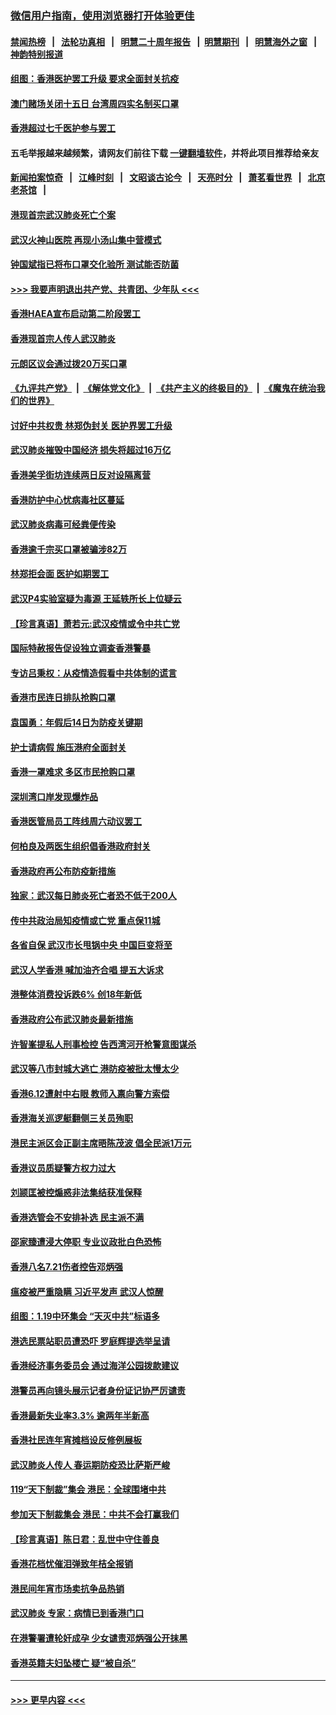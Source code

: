 ### [微信用户指南，使用浏览器打开体验更佳](https://github.com/gfw-breaker/banned-news1/blob/master/indexes/wechat-guide.md?t=0)
#### [禁闻热榜](热点新闻.md?t=0)  &nbsp;&nbsp;|&nbsp;&nbsp; [法轮功真相](https://github.com/gfw-breaker/truth/blob/master/README.md?t=0) &nbsp;&nbsp;|&nbsp;&nbsp; [明慧二十周年报告](https://github.com/gfw-breaker/mh-reports/blob/master/README.md?t=0) &nbsp;&nbsp;|&nbsp;&nbsp;[明慧期刊](https://github.com/gfw-breaker/mh-qikan) &nbsp;&nbsp;|&nbsp;&nbsp; [明慧海外之窗](https://github.com/gfw-breaker/mh-news/blob/master/README.md?t=0) &nbsp;&nbsp;|&nbsp;&nbsp; [神韵特别报道](https://github.com/gfw-breaker/mh-news/blob/master/shenyun.md?t=0)
#### [组图：香港医护罢工升级 要求全面封关抗疫](../pages/nsc415/n11844107.md?t=02060533) 
#### [澳门赌场关闭十五日 台湾周四实名制买口罩](../pages/nsc415/n11845083.md?t=02060533) 
#### [香港超过七千医护参与罢工](../pages/nsc415/n11845051.md?t=02060533) 
#### 五毛举报越来越频繁，请网友们前往下载 [一键翻墙软件](https://github.com/gfw-breaker/ssr-accounts)，并将此项目推荐给亲友
#### [新闻拍案惊奇](https://github.com/gfw-breaker/banned-news1/blob/master/pages/link4.md) &nbsp;&nbsp;|&nbsp;&nbsp; [江峰时刻](https://github.com/gfw-breaker/banned-news1/blob/master/pages/link4.md) &nbsp;&nbsp;|&nbsp;&nbsp; [文昭谈古论今](https://github.com/gfw-breaker/banned-news1/blob/master/pages/link4.md) &nbsp;&nbsp;|&nbsp;&nbsp; [天亮时分](https://github.com/gfw-breaker/banned-news1/blob/master/pages/link4.md) &nbsp;&nbsp;|&nbsp;&nbsp; [萧茗看世界](https://github.com/gfw-breaker/banned-news1/blob/master/pages/link4.md) &nbsp;&nbsp;|&nbsp;&nbsp; [北京老茶馆](https://github.com/gfw-breaker/banned-news1/blob/master/pages/link4.md) &nbsp;&nbsp;|&nbsp;&nbsp; 
#### [港现首宗武汉肺炎死亡个案](../pages/nsc415/n11844998.md?t=02060533) 
#### [武汉火神山医院 再现小汤山集中营模式](../pages/nsc415/n11844763.md?t=02060533) 
#### [钟国斌指已将布口罩交化验所 测试能否防菌](../pages/nsc415/n11842783.md?t=02060533) 
#### [>>> 我要声明退出共产党、共青团、少年队 <<<](https://github.com/begood0513/goodnews/blob/master/quit/letter.md) 
#### [香港HAEA宣布启动第二阶段罢工](../pages/nsc415/n11842723.md?t=02060533) 
#### [香港现首宗人传人武汉肺炎](../pages/nsc415/n11842766.md?t=02060533) 
#### [元朗区议会通过拨20万买口罩](../pages/nsc415/n11842754.md?t=02060533) 
#### [《九评共产党》](https://github.com/begood0513/9ping.md/blob/master/README.md) &nbsp;|&nbsp; [《解体党文化》](../../../../jtdwh.md/blob/master/README.md)  &nbsp;|&nbsp; [《共产主义的终极目的》](../../../../gczydzjmd.md/blob/master/README.md) &nbsp;|&nbsp; [《魔鬼在统治我们的世界》](../../../../mgztzwmdsj.md/blob/master/README.md) 
#### [讨好中共权贵 林郑伪封关 医护界罢工升级](../pages/nsc415/n11842359.md?t=02060533) 
#### [武汉肺炎摧毁中国经济 损失将超过16万亿](../pages/nsc415/n11839723.md?t=02060533) 
#### [香港美孚街坊连续两日反对设隔离营](../pages/nsc415/n11839962.md?t=02060533) 
#### [香港防护中心忧病毒社区蔓延](../pages/nsc415/n11839933.md?t=02060533) 
#### [武汉肺炎病毒可经粪便传染](../pages/nsc415/n11839939.md?t=02060533) 
#### [香港逾千宗买口罩被骗涉82万](../pages/nsc415/n11839914.md?t=02060533) 
#### [林郑拒会面 医护如期罢工](../pages/nsc415/n11839892.md?t=02060533) 
#### [武汉P4实验室疑为毒源 王延轶所长上位疑云](../pages/nsc415/n11835543.md?t=02060533) 
#### [【珍言真语】萧若元:武汉疫情或令中共亡党](../pages/nsc415/n11829394.md?t=02060533) 
#### [国际特赦报告促设独立调查香港警暴](../pages/nsc415/n11833845.md?t=02060533) 
#### [专访吕秉权：从疫情造假看中共体制的谎言](../pages/nsc415/n11833813.md?t=02060533) 
#### [香港市民连日排队抢购口罩](../pages/nsc415/n11833794.md?t=02060533) 
#### [袁国勇：年假后14日为防疫关键期](../pages/nsc415/n11831088.md?t=02060533) 
#### [护士请病假 施压港府全面封关](../pages/nsc415/n11831030.md?t=02060533) 
#### [香港一罩难求 多区市民抢购口罩](../pages/nsc415/n11831002.md?t=02060533) 
#### [深圳湾口岸发现爆炸品](../pages/nsc415/n11828802.md?t=02060533) 
#### [香港医管局员工阵线周六动议罢工](../pages/nsc415/n11828762.md?t=02060533) 
#### [何柏良及两医生组织倡香港政府封关](../pages/nsc415/n11828749.md?t=02060533) 
#### [香港政府再公布防疫新措施](../pages/nsc415/n11828716.md?t=02060533) 
#### [独家：武汉每日肺炎死亡者恐不低于200人](../pages/nsc415/n11828240.md?t=02060533) 
#### [传中共政治局知疫情或亡党 重点保11城](../pages/nsc415/n11828145.md?t=02060533) 
#### [各省自保 武汉市长甩锅中央 中国巨变将至](../pages/nsc415/n11828021.md?t=02060533) 
#### [武汉人学香港 喊加油齐合唱 提五大诉求](../pages/nsc415/n11827046.md?t=02060533) 
#### [港整体消费投诉跌6% 创18年新低](../pages/nsc415/n11817280.md?t=02060533) 
#### [香港政府公布武汉肺炎最新措施](../pages/nsc415/n11817152.md?t=02060533) 
#### [许智峯提私人刑事检控 告西湾河开枪警意图谋杀](../pages/nsc415/n11817132.md?t=02060533) 
#### [武汉等八市封城大逃亡 港防疫被批太慢太少](../pages/nsc415/n11817058.md?t=02060533) 
#### [香港6.12遭射中右眼 教师入禀向警方索偿](../pages/nsc415/n11814678.md?t=02060533) 
#### [香港海关巡逻艇翻侧三关员殉职](../pages/nsc415/n11814604.md?t=02060533) 
#### [港民主派区会正副主席晤陈茂波 倡全民派1万元](../pages/nsc415/n11814582.md?t=02060533) 
#### [香港议员质疑警方权力过大](../pages/nsc415/n11814560.md?t=02060533) 
#### [刘颕匡被控煽惑非法集结获准保释](../pages/nsc415/n11811727.md?t=02060533) 
#### [香港选管会不安排补选 民主派不满](../pages/nsc415/n11811691.md?t=02060533) 
#### [邵家臻遭浸大停职 专业议政批白色恐怖](../pages/nsc415/n11811670.md?t=02060533) 
#### [香港八名7.21伤者控告邓炳强](../pages/nsc415/n11811623.md?t=02060533) 
#### [瘟疫被严重隐瞒 习近平发声 武汉人惊醒](../pages/nsc415/n11811186.md?t=02060533) 
#### [组图：1.19中环集会 “天灭中共”标语多](../pages/nsc415/n11809514.md?t=02060533) 
#### [港选民票站职员遭恐吓 罗庭辉提选举呈请](../pages/nsc415/n11808914.md?t=02060533) 
#### [香港经济事务委员会 通过海洋公园拨款建议](../pages/nsc415/n11808906.md?t=02060533) 
#### [港警员再向镜头展示记者身份证记协严厉谴责](../pages/nsc415/n11808888.md?t=02060533) 
#### [香港最新失业率3.3% 逾两年半新高](../pages/nsc415/n11808887.md?t=02060533) 
#### [香港社民连年宵摊档设反修例展板](../pages/nsc415/n11808857.md?t=02060533) 
#### [武汉肺炎人传人 春运期防疫恐比萨斯严峻](../pages/nsc415/n11808739.md?t=02060533) 
#### [119“天下制裁”集会 港民：全球围堵中共](../pages/nsc415/n11806318.md?t=02060533) 
#### [参加天下制裁集会 港民：中共不会打赢我们](../pages/nsc415/n11806596.md?t=02060533) 
#### [【珍言真语】陈日君：乱世中守住善良](../pages/nsc415/n11806247.md?t=02060533) 
#### [香港花档忧催泪弹致年桔全报销](../pages/nsc415/n11806130.md?t=02060533) 
#### [港民间年宵市场卖抗争品热销](../pages/nsc415/n11806073.md?t=02060533) 
#### [武汉肺炎 专家：病情已到香港门口](../pages/nsc415/n11806020.md?t=02060533) 
#### [在港警署遭轮奸成孕 少女谴责邓炳强公开抹黑](../pages/nsc415/n11805981.md?t=02060533) 
#### [香港英籍夫妇坠楼亡 疑“被自杀”](../pages/nsc415/n11805937.md?t=02060533) 

----
#### [ >>> 更早内容 <<< ](../indexes/nsc415-earlier.md)
